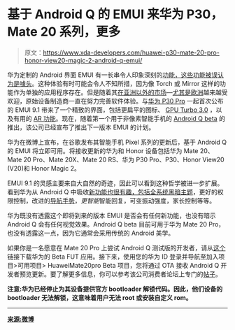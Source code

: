 # 基于 Android Q 的 EMUI 来华为 P30，Mate 20 系列，更多

> 原文：<https://www.xda-developers.com/huawei-p30-mate-20-pro-honor-view20-magic-2-android-q-emui/>

华为定制的 Android 界面 EMUI 有一长串令人印象深刻的[功能，这些功能被误认为是噱头](https://www.xda-developers.com/emui-9-review-features-apps-huawei-honor-android-pie/)。这种体验有时可能会令人不知所措，因为像 Torch 或 Mirror 这样的功能作为单独的应用程序存在。但是随着其[在亚洲以外的市场](https://www.xda-developers.com/samsung-apple-decline-huawei/)—[尤其是欧洲](https://www.xda-developers.com/chinese-oems-huawei-xiaomi-european-market-share-2018/)越来越受欢迎，原始设备制造商一直在努力完善软件体验。与[华为 P30 Pro](https://www.xda-developers.com/huawei-p30-pro-first-impressions-design-camera/) 一起首次公布的 EMUI 9.1 带来了一个精致的界面，包括更扁平的图标、 [GPU Turbo 3.0](https://www.xda-developers.com/huawei-honor-gpu-turbo-3/) ，以及有用的 [AR 功能](https://www.xda-developers.com/honor-view20-and-huawei-p30-pro-ar-measure-emui/)。现在，随着第一个用于非像素智能手机的 [Android Q beta](https://www.xda-developers.com/android-q-beta-3-released/) 的推出，该公司已经宣布了推出下一版本 EMUI 的计划。

华为在微博上宣布，在谷歌发布其智能手机 Pixel 系列的更新后，基于 Android Q 的 EMUI 将立即可用。将接收更新的华为和 Honor 设备包括华为 Mate 20、Mate 20 Pro、Mate 20X、Mate 20 RS、华为 P30 Pro、P30、Honor View20 (V20)和 Honor Magic 2。

EMUI 9.1 的灵感主要来自大自然的奇迹，因此可以看到这种哲学被进一步扩展。看到华为从 Android Q 中吸收[新功能也很有趣，包括](https://www.xda-developers.com/everything-new-android-q-beta-3/)[全系统黑暗主题](https://www.xda-developers.com/android-q-dark-theme-desktop-mode-permission-revamp/)，更好的权限控制，改进的[导航手势](https://www.xda-developers.com/android-q-beta-2-iphone-x-gesture-bar/)，*更智能*智能回复，可变振动强度，家长控制等等。

华为既没有透露这个即将到来的版本 EMUI 是否会有任何新功能，也没有暗示 Android Q 会有任何视觉效果。Android Q beta 目前可用于华为 Mate 20 Pro，也没有透露这一点，因为它通常会采用传统的 Android 美学。

如果你是一名愿意在 Mate 20 Pro 上尝试 Android Q 测试版的开发者，请从[这个](https://consumer.huawei.com/en/support/fut/)链接下载华为的 Beta FUT 应用。接下来，使用您的华为 ID 登录并导航至加入项目>可用项目> HuaweiMate20pro Beta 项目，您将通过 OTA 接收 Android Q 开发者预览更新。要了解更多信息，你可以参考该公司消费者论坛上专门的[帖子](https://consumer.huawei.com/en/community/details/?topicId=6032&showBread=1)。

**注意:华为已经停止为其设备提供官方 bootloader 解锁代码。因此，他们设备的 bootloader 无法解锁，这意味着用户无法 root 或安装自定义 rom。**

* * *

[**来源:微博**](https://www.weibo.com/3514064555/HtmqmgPyT)